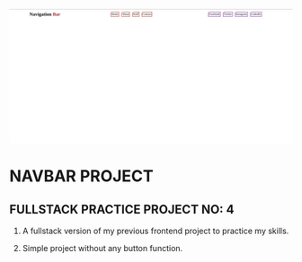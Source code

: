 ![Example](public/navigationProject.png)

# NAVBAR PROJECT

## FULLSTACK PRACTICE PROJECT NO: 4

1. A fullstack version of my previous frontend project to practice my skills.

2. Simple project without any button function.
